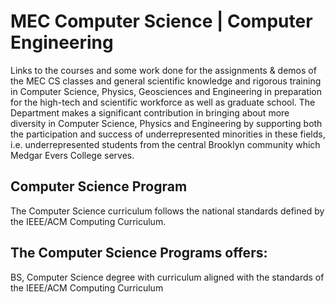 # MEC Computer Science | Computer Engineering 

Links to the courses and some work done for the assignments &amp; demos of the MEC CS classes and general scientific knowledge and rigorous training in Computer Science, Physics, Geosciences and Engineering in preparation for the high-tech and scientific workforce as well as graduate school.  The Department makes a significant contribution in bringing about more diversity in Computer Science, Physics and Engineering by supporting both the participation and success of underrepresented minorities in these fields, i.e. underrepresented students from the central Brooklyn community which Medgar Evers College serves.


<h2>Computer Science Program</h2>
The Computer Science curriculum follows the national standards defined by the IEEE/ACM Computing Curriculum.

<h2>The Computer Science Programs offers:</h2>
BS, Computer Science degree with curriculum aligned with the standards of the IEEE/ACM Computing Curriculum
